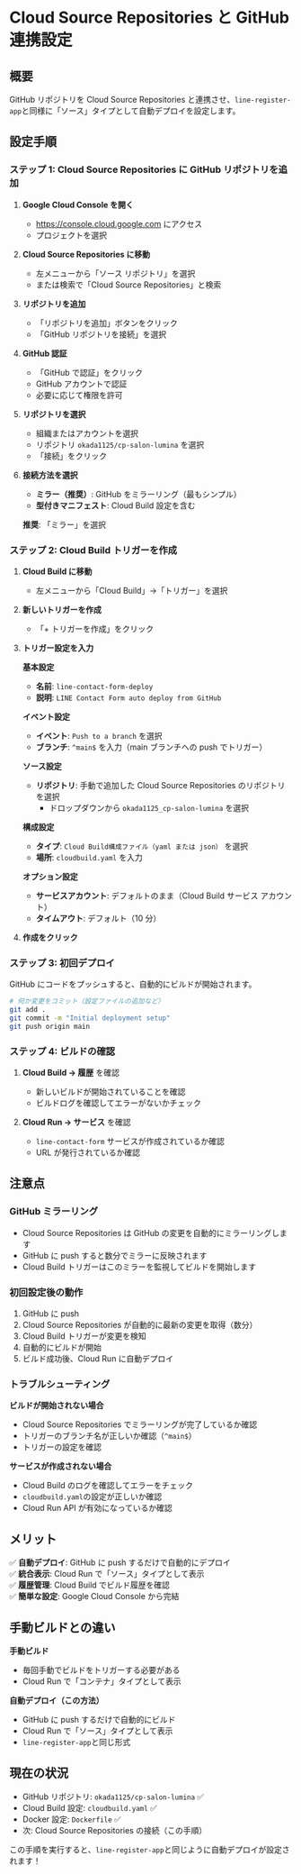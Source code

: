 # Cloud Source Repositories と GitHub 連携設定

## 概要

GitHub リポジトリを Cloud Source Repositories と連携させ、`line-register-app`と同様に「ソース」タイプとして自動デプロイを設定します。

## 設定手順

### ステップ 1: Cloud Source Repositories に GitHub リポジトリを追加

1. **Google Cloud Console を開く**

   - https://console.cloud.google.com にアクセス
   - プロジェクトを選択

2. **Cloud Source Repositories に移動**

   - 左メニューから「ソース リポジトリ」を選択
   - または検索で「Cloud Source Repositories」と検索

3. **リポジトリを追加**

   - 「リポジトリを追加」ボタンをクリック
   - 「GitHub リポジトリを接続」を選択

4. **GitHub 認証**

   - 「GitHub で認証」をクリック
   - GitHub アカウントで認証
   - 必要に応じて権限を許可

5. **リポジトリを選択**

   - 組織またはアカウントを選択
   - リポジトリ `okada1125/cp-salon-lumina` を選択
   - 「接続」をクリック

6. **接続方法を選択**

   - **ミラー（推奨）**: GitHub をミラーリング（最もシンプル）
   - **型付きマニフェスト**: Cloud Build 設定を含む

   **推奨**: 「ミラー」を選択

### ステップ 2: Cloud Build トリガーを作成

1. **Cloud Build に移動**

   - 左メニューから「Cloud Build」→「トリガー」を選択

2. **新しいトリガーを作成**

   - 「+ トリガーを作成」をクリック

3. **トリガー設定を入力**

   **基本設定**

   - **名前**: `line-contact-form-deploy`
   - **説明**: `LINE Contact Form auto deploy from GitHub`

   **イベント設定**

   - **イベント**: `Push to a branch` を選択
   - **ブランチ**: `^main$` を入力（main ブランチへの push でトリガー）

   **ソース設定**

   - **リポジトリ**: 手動で追加した Cloud Source Repositories のリポジトリを選択
     - ドロップダウンから `okada1125_cp-salon-lumina` を選択

   **構成設定**

   - **タイプ**: `Cloud Build構成ファイル（yaml または json）` を選択
   - **場所**: `cloudbuild.yaml` を入力

   **オプション設定**

   - **サービスアカウント**: デフォルトのまま（Cloud Build サービス アカウント）
   - **タイムアウト**: デフォルト（10 分）

4. **作成をクリック**

### ステップ 3: 初回デプロイ

GitHub にコードをプッシュすると、自動的にビルドが開始されます。

```bash
# 何か変更をコミット（設定ファイルの追加など）
git add .
git commit -m "Initial deployment setup"
git push origin main
```

### ステップ 4: ビルドの確認

1. **Cloud Build → 履歴** を確認

   - 新しいビルドが開始されていることを確認
   - ビルドログを確認してエラーがないかチェック

2. **Cloud Run → サービス** を確認
   - `line-contact-form` サービスが作成されているか確認
   - URL が発行されているか確認

## 注意点

### GitHub ミラーリング

- Cloud Source Repositories は GitHub の変更を自動的にミラーリングします
- GitHub に push すると数分でミラーに反映されます
- Cloud Build トリガーはこのミラーを監視してビルドを開始します

### 初回設定後の動作

1. GitHub に push
2. Cloud Source Repositories が自動的に最新の変更を取得（数分）
3. Cloud Build トリガーが変更を検知
4. 自動的にビルドが開始
5. ビルド成功後、Cloud Run に自動デプロイ

### トラブルシューティング

**ビルドが開始されない場合**

- Cloud Source Repositories でミラーリングが完了しているか確認
- トリガーのブランチ名が正しいか確認（`^main$`）
- トリガーの設定を確認

**サービスが作成されない場合**

- Cloud Build のログを確認してエラーをチェック
- `cloudbuild.yaml`の設定が正しいか確認
- Cloud Run API が有効になっているか確認

## メリット

✅ **自動デプロイ**: GitHub に push するだけで自動的にデプロイ  
✅ **統合表示**: Cloud Run で「ソース」タイプとして表示  
✅ **履歴管理**: Cloud Build でビルド履歴を確認  
✅ **簡単な設定**: Google Cloud Console から完結

## 手動ビルドとの違い

**手動ビルド**

- 毎回手動でビルドをトリガーする必要がある
- Cloud Run で「コンテナ」タイプとして表示

**自動デプロイ（この方法）**

- GitHub に push するだけで自動的にビルド
- Cloud Run で「ソース」タイプとして表示
- `line-register-app`と同じ形式

## 現在の状況

- GitHub リポジトリ: `okada1125/cp-salon-lumina` ✅
- Cloud Build 設定: `cloudbuild.yaml` ✅
- Docker 設定: `Dockerfile` ✅
- 次: Cloud Source Repositories の接続（この手順）

この手順を実行すると、`line-register-app`と同じように自動デプロイが設定されます！
